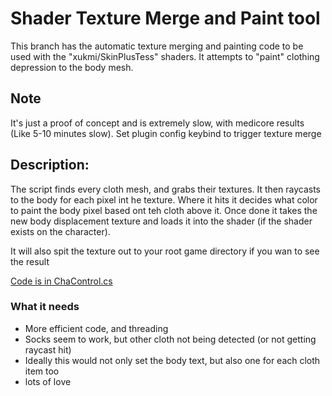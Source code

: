# Shader Texture Merge and Paint tool
This branch has the automatic texture merging and painting code to be used with the "xukmi/SkinPlusTess" shaders.  It attempts to "paint" clothing depression to the body mesh.

## Note
It's just a proof of concept and is extremely slow, with medicore results (Like 5-10 minutes slow).
Set plugin config keybind to trigger texture merge

## Description:
The script finds every cloth mesh, and grabs their textures.  It then raycasts to the body for each pixel int he texture.  Where it hits it decides what color to paint the body pixel based ont teh cloth above it.  Once done it takes the new body displacement texture and loads it into the shader (if the shader exists on the character).

It will also spit the texture out to your root game directory if you wan to see the result

[Code is in ChaControl.cs](https://github.com/thojmr/Test_Plugin/blob/texture-merge-and-paint/TestPlugin/TestPlugin.Core/ChaControl.cs)


### What it needs
- More efficient code, and threading
- Socks seem to work, but other cloth not being detected (or not getting raycast hit)
- Ideally this would not only set the body text, but also one for each cloth item too
- lots of love
